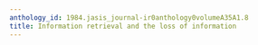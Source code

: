```yaml
---
anthology_id: 1984.jasis_journal-ir0anthology0volumeA35A1.8
title: Information retrieval and the loss of information
---
```

